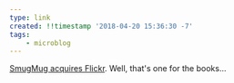 ```yaml
---
type: link
created: !!timestamp '2018-04-20 15:36:30 -7'
tags:
    - microblog
---
```

[SmugMug acquires Flickr](https://www.usatoday.com/story/tech/2018/04/20/smugmug-buys-flickr-verizon-oath/537377002/). Well, that's one for the books...
